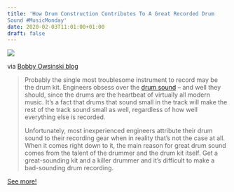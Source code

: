 ```yaml
---
title: 'How Drum Construction Contributes To A Great Recorded Drum
Sound #MusicMonday'
date: 2020-02-03T11:01:00+01:00
draft: false
---
```


![](https://cdn-blog.adafruit.com/uploads/2020/01/1580483807709-GettyImages-564086461-1-600x337.jpg)

via [Bobby Owsinski blog](https://bobbyowsinskiblog.com/2020/01/29/drum-construction-sound/?utm_source=feedburner&utm_medium=feed&utm_campaign=Feed%3A+BobbyOwsinskisBlog+%28Bobby+Owsinski%27s+Blog%29)

> Probably the single most troublesome instrument to record may be the drum kit. Engineers obsess over the [drum sound](https://bobbyowsinskiblog.com/2017/03/29/drum-sound-7-tips/) – and well they should, since the drums are the heartbeat of virtually all modern music. It’s a fact that drums that sound small in the track will make the rest of the track sound small as well, regardless of how well everything else is recorded.
> 
> Unfortunately, most inexperienced engineers attribute their drum sound to their recording gear when in reality that’s not the case at all. When it comes right down to it, the main reason for great drum sound comes from the talent of the drummer and the drum kit itself. Get a great-sounding kit and a killer drummer and it’s difficult to make a bad-sounding drum recording.

[See more!](https://bobbyowsinskiblog.com/2020/01/29/drum-construction-sound/?utm_source=feedburner&utm_medium=feed&utm_campaign=Feed%3A+BobbyOwsinskisBlog+%28Bobby+Owsinski%27s+Blog%29)